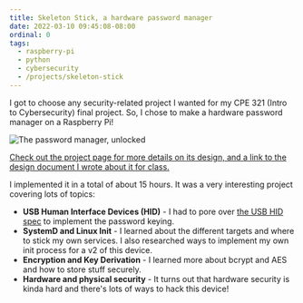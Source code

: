 ```yaml
---
title: Skeleton Stick, a hardware password manager
date: 2022-03-10 09:45:08-08:00
ordinal: 0
tags: 
  - raspberry-pi
  - python
  - cybersecurity
  - /projects/skeleton-stick
---
```


I got to choose any security-related project I wanted for my CPE 321 (Intro to Cybersecurity) final project. So, I chose to make a hardware password manager on a Raspberry Pi!

![The password manager, unlocked](/_/projects/unlocked.jpg)

<!-- excerpt -->

[Check out the project page for more details on its design, and a link to the design document I wrote about it for class.](/projects/skeleton-stick)

I implemented it in a total of about 15 hours. It was a very interesting project covering lots of topics:

- **USB Human Interface Devices (HID)** - I had to pore over [the USB HID spec](https://usb.org/sites/default/files/hut1_3_0.pdf) to implement the password keying.
- **SystemD and Linux Init** - I learned about the different targets and where to stick my own services. I also researched ways to implement my own init process for a v2 of this device.
- **Encryption and Key Derivation** - I learned more about bcrypt and AES and how to store stuff securely.
- **Hardware and physical security** - It turns out that hardware security is kinda hard and there's lots of ways to hack this device!
